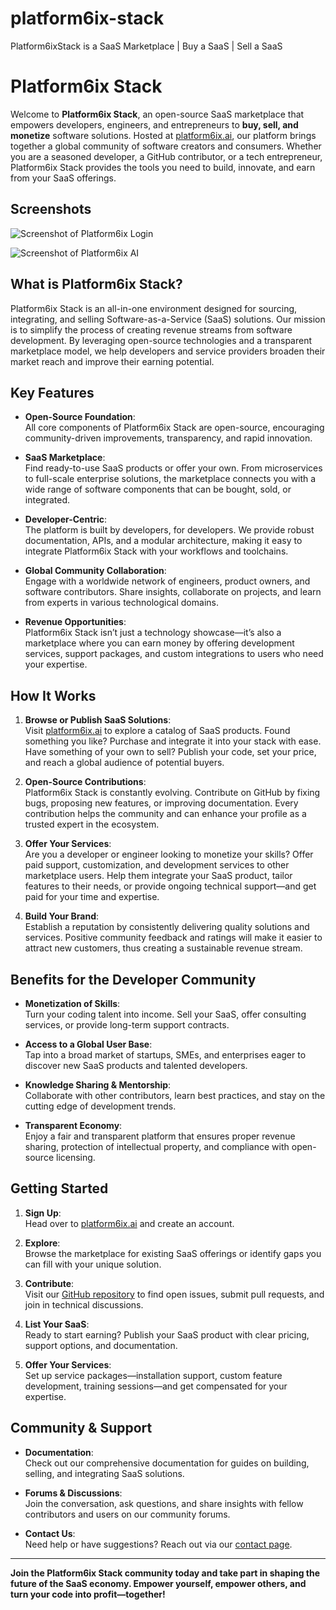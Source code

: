 # platform6ix-stack
Platform6ixStack is a SaaS Marketplace | Buy a SaaS | Sell a SaaS

# Platform6ix Stack

Welcome to **Platform6ix Stack**, an open-source SaaS marketplace that empowers developers, engineers, and entrepreneurs to **buy, sell, and monetize** software solutions. Hosted at [platform6ix.ai](https://stack.platform6ix.ai), our platform brings together a global community of software creators and consumers. Whether you are a seasoned developer, a GitHub contributor, or a tech entrepreneur, Platform6ix Stack provides the tools you need to build, innovate, and earn from your SaaS offerings.

## Screenshots

![Screenshot of Platform6ix Login](https://github.com/Platform6ixInc/platform6ix-stack/blob/main/screenshots/platform6ix_1.png)


![Screenshot of Platform6ix AI](https://github.com/Platform6ixInc/platform6ix-stack/blob/main/screenshots/platform6ix_3.png)

## What is Platform6ix Stack?

Platform6ix Stack is an all-in-one environment designed for sourcing, integrating, and selling Software-as-a-Service (SaaS) solutions. Our mission is to simplify the process of creating revenue streams from software development. By leveraging open-source technologies and a transparent marketplace model, we help developers and service providers broaden their market reach and improve their earning potential.

## Key Features

- **Open-Source Foundation**:  
  All core components of Platform6ix Stack are open-source, encouraging community-driven improvements, transparency, and rapid innovation.

- **SaaS Marketplace**:  
  Find ready-to-use SaaS products or offer your own. From microservices to full-scale enterprise solutions, the marketplace connects you with a wide range of software components that can be bought, sold, or integrated.

- **Developer-Centric**:  
  The platform is built by developers, for developers. We provide robust documentation, APIs, and a modular architecture, making it easy to integrate Platform6ix Stack with your workflows and toolchains.

- **Global Community Collaboration**:  
  Engage with a worldwide network of engineers, product owners, and software contributors. Share insights, collaborate on projects, and learn from experts in various technological domains.

- **Revenue Opportunities**:  
  Platform6ix Stack isn’t just a technology showcase—it’s also a marketplace where you can earn money by offering development services, support packages, and custom integrations to users who need your expertise.

## How It Works

1. **Browse or Publish SaaS Solutions**:  
   Visit [platform6ix.ai](https://platform6ix.ai) to explore a catalog of SaaS products. Found something you like? Purchase and integrate it into your stack with ease. Have something of your own to sell? Publish your code, set your price, and reach a global audience of potential buyers.

2. **Open-Source Contributions**:  
   Platform6ix Stack is constantly evolving. Contribute on GitHub by fixing bugs, proposing new features, or improving documentation. Every contribution helps the community and can enhance your profile as a trusted expert in the ecosystem.

3. **Offer Your Services**:  
   Are you a developer or engineer looking to monetize your skills? Offer paid support, customization, and development services to other marketplace users. Help them integrate your SaaS product, tailor features to their needs, or provide ongoing technical support—and get paid for your time and expertise.

4. **Build Your Brand**:  
   Establish a reputation by consistently delivering quality solutions and services. Positive community feedback and ratings will make it easier to attract new customers, thus creating a sustainable revenue stream.

## Benefits for the Developer Community

- **Monetization of Skills**:  
  Turn your coding talent into income. Sell your SaaS, offer consulting services, or provide long-term support contracts.

- **Access to a Global User Base**:  
  Tap into a broad market of startups, SMEs, and enterprises eager to discover new SaaS products and talented developers.

- **Knowledge Sharing & Mentorship**:  
  Collaborate with other contributors, learn best practices, and stay on the cutting edge of development trends.

- **Transparent Economy**:  
  Enjoy a fair and transparent platform that ensures proper revenue sharing, protection of intellectual property, and compliance with open-source licensing.

## Getting Started

1. **Sign Up**:  
   Head over to [platform6ix.ai](https://platform6ix.ai) and create an account.

2. **Explore**:  
   Browse the marketplace for existing SaaS offerings or identify gaps you can fill with your unique solution.

3. **Contribute**:  
   Visit our [GitHub repository](https://github.com/Platform6ixInc/platform6ix-stack) to find open issues, submit pull requests, and join in technical discussions.

4. **List Your SaaS**:  
   Ready to start earning? Publish your SaaS product with clear pricing, support options, and documentation.

5. **Offer Your Services**:  
   Set up service packages—installation support, custom feature development, training sessions—and get compensated for your expertise.

## Community & Support

- **Documentation**:  
  Check out our comprehensive documentation for guides on building, selling, and integrating SaaS solutions.

- **Forums & Discussions**:  
  Join the conversation, ask questions, and share insights with fellow contributors and users on our community forums.

- **Contact Us**:  
  Need help or have suggestions? Reach out via our [contact page](https://platform6ix.com/contact).

---

**Join the Platform6ix Stack community today and take part in shaping the future of the SaaS economy. Empower yourself, empower others, and turn your code into profit—together!**
